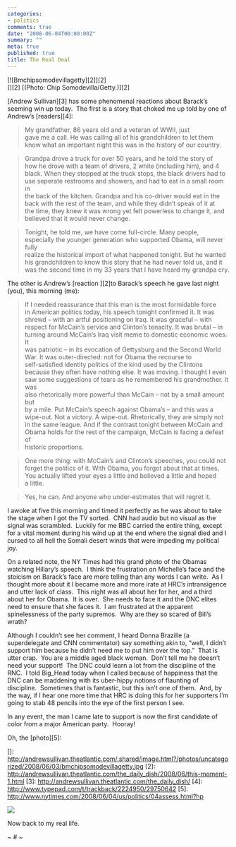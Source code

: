 ```yaml
---
categories:
- politics
comments: true
date: "2008-06-04T00:00:00Z"
summary: ""
meta: true
published: true
title: The Real Deal
---
```


 
[![Bmchipsomodevillagetty][2]][2]   
[][2] 
[(Photo: Chip Somodevilla/Getty.)][2]  

[Andrew Sullivan][3] has some phenomenal reactions about Barack’s seeming win up today.  The first is a story that choked me up told by one of Andrew’s [readers][4]:  

> My grandfather, 86 years old and a veteran of WWII, just  
> gave me a call. He was calling all of his grandchildren to let them  
> know what an important night this was in the history of our country. 

> Grandpa drove a truck for over 50 years, and he told the story of  
> how he drove with a team of drivers, 2 white (including him), and 4  
> black. When they stopped at the truck stops, the black drivers had to  
> use seperate restrooms and showers, and had to eat in a small room in  
> the back of the kitchen. Grandpa and his co-driver would eat in the  
> back with the rest of the team, and while they didn’t speak of it at  
> the time, they knew it was wrong yet felt powerless to change it, and  
> believed that it would never change. 

> Tonight, he told me, we have come full-circle. Many people,  
> especially the younger generation who supported Obama, will never fully  
> realize the historical import of what happened tonight. But he wanted  
> his grandchildren to know this story that he had never told us, and it  
> was the second time in my 33 years that I have heard my grandpa cry.

The other is Andrew’s [reaction ][2]to Barack’s speech he gave last night (you), this morning (me):  

> If I needed reassurance that this man is the most formidable force  
> in American politics today, his speech tonight confirmed it. It was  
> shrewd – with an artful positioning on Iraq. It was graceful – with  
> respect for McCain’s service and Clinton’s tenacity. It was brutal – in  
> turning around McCain’s Iraq visit meme to domestic economic woes. It  
> was patriotic – in its evocation of Gettysburg and the Second World  
> War. It was outer-directed: not for Obama the recourse to  
> self-satisfied identity politics of the kind used by the Clintons  
> because they often have nothing else. It was moving. I thought I even  
> saw some suggestions of tears as he remembered his grandmother. It was  
> also rhetorically more powerful than McCain – not by a small amount but  
> by a mile. Put McCain’s speech against Obama’s – and this was a  
> wipe-out. Not a victory. A wipe-out. Rhetorically, they are simply not  
> in the same league. And if the contrast tonight between McCain and  
> Obama holds for the rest of the campaign, McCain is facing a defeat of  
> historic proportions.

> One more thing: with McCain’s and Clinton’s speeches, you could not  
> forget the politics of it. With Obama, you forgot about that at times.  
> You actually lifted your eyes a little and believed a little and hoped  
> a little. 

> Yes, he can. And anyone who under-estimates that will regret it.

I awoke at five this morning and timed it perfectly as he was about to take the stage when I got the TV sorted.  CNN had audio but no visual as the signal was scrambled.  Luckily for me BBC carried the entire thing, except for a vital moment during his wind up at the end where the signal died and I cursed to all hell the Somali desert winds that were impeding my political joy.  

On a related note, the NY Times had this grand photo of the Obamas watching Hillary’s speech.  I think the frustration on Michelle’s face and the stoicism on Barack’s face are more telling than any words I can write.  As I thought more about it I became more and more irate at HRC’s intransigence and utter lack of class.  This night was all about her for her, and a third about her for Obama.  It is over.  She needs to face it and the DNC elites need to ensure that she faces it.  I am frustrated at the apparent spinelessness of the party supremos.  Why are they so scared of Bill’s wrath?  

Although I couldn’t see her comment, I heard Donna Brazille (a superdelegate and CNN commentator) say something akin to, “well, I didn’t support him because he didn’t need me to put him over the top.”  That is utter crap.  You are a middle aged black woman.  Don’t tell me he doesn’t need your support!  The DNC could learn a lot from the discipline of the RNC.  I told Big_Head today when I called because of happiness that the DNC can be maddening with its uber-hippy notions of flaunting of discipline.  Sometimes that is fantastic, but this isn’t one of them.  And, by the way, if I hear one more time that HRC is doing this for her supporters I’m going to stab 48 pencils into the eye of the first person I see.

In any event, the man I came late to support is now the first candidate of color from a major American party.  Hooray!

Oh, the [photo][5]:  

 []: http://andrewsullivan.theatlantic.com/.shared/image.html?/photos/uncategorized/2008/06/03/bmchipsomodevillagetty.jpg
 [2]: http://andrewsullivan.theatlantic.com/the_daily_dish/2008/06/this-moment-1.html
 [3]: http://andrewsullivan.theatlantic.com/the_daily_dish/
 [4]: http://www.typepad.com/t/trackback/2224950/29750642
 [5]: http://www.nytimes.com/2008/06/04/us/politics/04assess.html?hp

![][6] 

 [6]: http://graphics8.nytimes.com/images/2008/06/04/us/04assess.600.jpg

Now back to my real life.

~ # ~